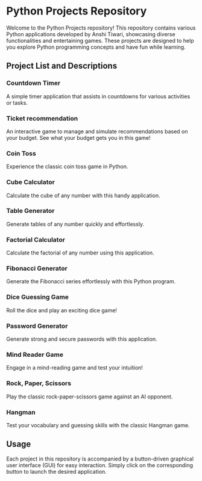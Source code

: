 # Python Projects Repository

Welcome to the Python Projects repository! This repository contains various Python applications developed by Anshi Tiwari, showcasing diverse functionalities and entertaining games. These projects are designed to help you explore Python programming concepts and have fun while learning.

## Project List and Descriptions

### Countdown Timer
A simple timer application that assists in countdowns for various activities or tasks.

### Ticket recommendation
An interactive game to manage and simulate recommendations based on your budget. See what your budget gets you in this game!

### Coin Toss
Experience the classic coin toss game in Python.

### Cube Calculator
Calculate the cube of any number with this handy application.

### Table Generator
Generate tables of any number quickly and effortlessly.

### Factorial Calculator
Calculate the factorial of any number using this application.

### Fibonacci Generator
Generate the Fibonacci series effortlessly with this Python program.

### Dice Guessing Game
Roll the dice and play an exciting dice game!

### Password Generator
Generate strong and secure passwords with this application.

### Mind Reader Game
Engage in a mind-reading game and test your intuition!

### Rock, Paper, Scissors
Play the classic rock-paper-scissors game against an AI opponent.

### Hangman
Test your vocabulary and guessing skills with the classic Hangman game.

## Usage
Each project in this repository is accompanied by a button-driven graphical user interface (GUI) for easy interaction. Simply click on the corresponding button to launch the desired application.
